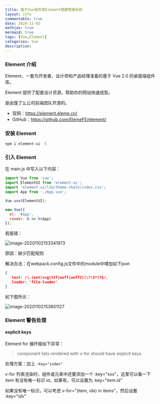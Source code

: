```yaml
---
title: 基于Vue组件库Element搭建管理系统
layout: info
commentable: true
date: 2020-11-03
mathjax: true
mermaid: true
tags: [Vue,Element]
categories: Vue
description: 
---
```


### Element 介绍

Element，一套为开发者、设计师和产品经理准备的基于 Vue 2.0 的桌面端组件库。

Element 提供了配套设计资源，帮助你的网站快速成型。

是由饿了么公司前端团队开源的。

- 官网：https://element.eleme.cn/
- GitHub：https://github.com/ElemeFE/element/

<!--more-->

### 安装 Element

```bash
npm i element-ui -S
```

### 引入 Element

在 main.js 中写入以下内容：

```javascript
import Vue from 'vue';
import ElementUI from 'element-ui';
import 'element-ui/lib/theme-chalk/index.css';
import App from './App.vue';

Vue.use(ElementUI);

new Vue({
  el: '#app',
  render: h => h(App)
});
```

若报错：

![image-20201102153341973](/images/2020/11/image-20201102153341973.png)

原因：缺少匹配规则

解决办法：在webpack.config.js文件中的module中增加如下json

```json
{
   test: /\.(eot|svg|ttf|woff|woff2)(\?\S*)?$/,
   loader: 'file-loader'
}
```

如下图所示：

![image-20201102153601127](/images/2020/11/image-20201102153601127.png)

### Element 警告处理

#### explicit keys

Element for 循环报如下异常：

> component lists rendered with v-for should have explicit keys

处理方案：加上 `:key="index"`

v-for 列表渲染时，组件或元素中还要添加一个 :key="xxx"，这里可以看一下 item 有没有唯一标识 id，如果有，可以设置为 :key="item.id"

如果没有唯一标识，可以考虑 v-for="(item, idx) in items"，然后设置 :key="idx"
